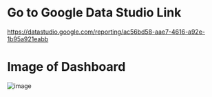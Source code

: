 
# Go to Google Data Studio Link
https://datastudio.google.com/reporting/ac56bd58-aae7-4616-a92e-1b95a921eabb

# Image of Dashboard
![image](https://user-images.githubusercontent.com/49811782/213542468-39bb7024-8d11-4650-9460-9550d2a40d19.png)

